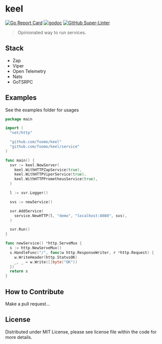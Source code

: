 # keel

[![Go Report Card](https://goreportcard.com/badge/github.com/foomo/keel)](https://goreportcard.com/report/github.com/foomo/keel)
[![godoc](https://godoc.org/github.com/foomo/keel?status.svg)](https://godoc.org/github.com/foomo/keel)
[![GitHub Super-Linter](https://github.com/foomo/keel/workflows/CI/badge.svg)](https://github.com/marketplace/actions/super-linter)

> Opinionated way to run services.

## Stack

- Zap
- Viper
- Open Telemetry
- Nats
- GoTSRPC

## Examples

See the examples folder for usages

```go
package main

import (
  "net/http"

  "github.com/foomo/keel"
  "github.com/foomo/keel/service"
)

func main() {
  svr := keel.NewServer(
    keel.WithHTTPZapService(true),
    keel.WithHTTPViperService(true),
    keel.WithHTTPPrometheusService(true),
  )

  l := svr.Logger()

  svs := newService()

  svr.AddService(
    service.NewHTTP(l, "demo", "localhost:8080", svs),
  )

  svr.Run()
}

func newService() *http.ServeMux {
  s := http.NewServeMux()
  s.HandleFunc("/", func(w http.ResponseWriter, r *http.Request) {
    w.WriteHeader(http.StatusOK)
    _, _ = w.Write([]byte("OK"))
  })
  return s
}
```

## How to Contribute

Make a pull request...

## License

Distributed under MIT License, please see license file within the code for more details.
